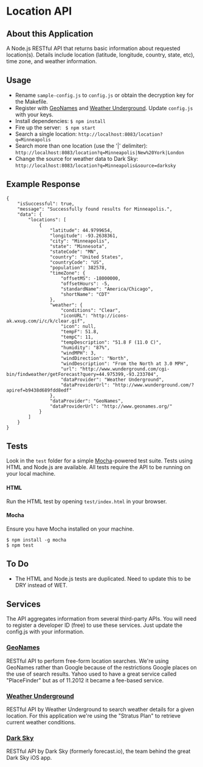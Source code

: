 # Location API

## About this Application
A Node.js RESTful API that returns basic information about requested location(s). 
Details include location (latitude, longitude, country, state, etc), time zone, and weather information. 

## Usage
* Rename `sample-config.js` to `config.js` or obtain the decryption key for the Makefile.
* Register with [GeoNames](http://www.geonames.org/) and [Weather Underground](http://www.wunderground.com/weather/api/). Update `config.js` with your keys.
* Install dependencies: `$ npm install`
* Fire up the server: ` $ npm start`
* Search a single location: `http://localhost:8083/location?q=Minneapolis`
* Search more than one location (use the '|' delimiter): `http://localhost:8083/location?q=Minneapolis|New%20York|London`
* Change the source for weather data to Dark Sky: `http://localhost:8083/location?q=Minneapolis&source=darksky`

## Example Response

	{
	    "isSuccessful": true,
	    "message": "Successfully found results for Minneapolis.",
	    "data": {
	        "locations": [
	            {
	                "latitude": 44.9799654,
	                "longitude": -93.2638361,
	                "city": "Minneapolis",
	                "state": "Minnesota",
	                "stateCode": "MN",
	                "country": "United States",
	                "countryCode": "US",
	                "population": 382578,
	                "timeZone": {
	                    "offsetMS": -18000000,
	                    "offsetHours": -5,
	                    "standardName": "America/Chicago",
	                    "shortName": "CDT"
	                },
	                "weather": {
	                    "conditions": "Clear",
	                    "iconURL": "http://icons-ak.wxug.com/i/c/k/clear.gif",
	                    "icon": null,
	                    "tempF": 51.8,
	                    "tempC": 11,
	                    "tempDescription": "51.8 F (11.0 C)",
	                    "humidity": "87%",
	                    "windMPH": 3,
	                    "windDirection": "North",
	                    "windDescription": "From the North at 3.0 MPH",
	                    "url": "http://www.wunderground.com/cgi-bin/findweather/getForecast?query=44.975399,-93.233704",
	                    "dataProvider": "Weather Underground",
	                    "dataProviderUrl": "http://www.wunderground.com/?apiref=b9438d689fdd8edf"
	                },
	                "dataProvider": "GeoNames",
	                "dataProviderUrl": "http://www.geonames.org/"
	            }
	        ]
	    }
	}

## Tests
Look in the `test` folder for a simple [Mocha](http://visionmedia.github.io/mocha/)-powered test suite. 
Tests using HTML and Node.js are available. 
All tests require the API to be running on your local machine. 

#### HTML
Run the HTML test by opening `test/index.html` in your browser. 

#### Mocha
Ensure you have Mocha installed on your machine.

	$ npm install -g mocha
	$ npm test

## To Do
* The HTML and Node.js tests are duplicated. Need to update this to be DRY instead of WET. 

## Services
The API aggregates information from several third-party APIs. 
You will need to register a developer ID (free) to use these services. 
Just update the config.js with your information. 

### [GeoNames](http://www.geonames.org/)
RESTful API to perform free-form location searches. 
We're using GeoNames rather than Google because of the restrictions Google places on the use of search results. 
Yahoo used to have a great service called "PlaceFinder" but as of 11.2012 it became a fee-based service. 

### [Weather Underground](http://www.wunderground.com/weather/api/)
RESTful API by Weather Underground to search weather details for a given location. 
For this application we're using the "Stratus Plan" to retrieve current weather conditions. 

### [Dark Sky](https://darksky.net/dev/)
RESTful API by Dark Sky (formerly forecast.io), the team behind the great Dark Sky iOS app.
